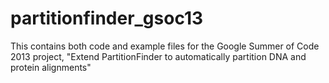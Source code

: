 partitionfinder_gsoc13
======================

This contains both code and example files for the Google Summer of Code 2013 project, "Extend PartitionFinder to automatically partition DNA and protein alignments"

